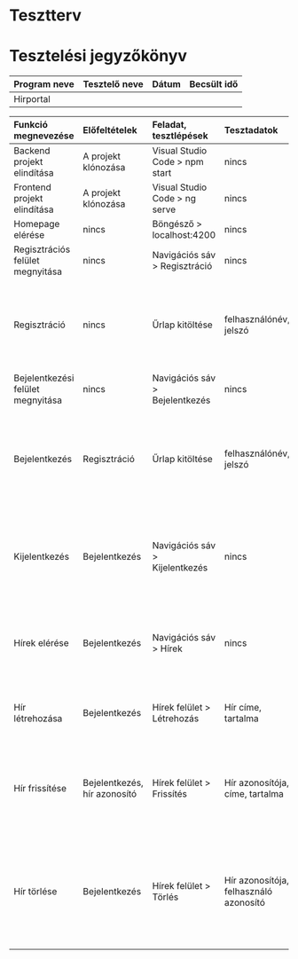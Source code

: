 # Tesztterv

# Tesztelési jegyzőkönyv

| Program neve | Tesztelő neve | Dátum | Becsült idő |
| :----------- | :------------ | :---- | :---------- |
| Hirportal    | | | | | | |


| Funkció megnevezése | Előfeltételek | Feladat, tesztlépések | Tesztadatok | Elvárt eredmény | Sikeres | Megjegyzés |
| :-------------------------------- | :-------------- | :-------------------------------- | :------------ | :-------------------------------- | :-------- | :-------------------------------- |
| Backend projekt elindítása         | A projekt klónozása | Visual Studio Code > npm start    | nincs         | A backend projekt elindul         | ✓ / X | |
| Frontend projekt elindítása        | A projekt klónozása | Visual Studio Code > ng serve     | nincs         | A frontend projekt elindul        | ✓ / X | |
| Homepage elérése                   | nincs | Böngésző > localhost:4200         | nincs         | Megjelenik a főoldal              | ✓ / X | |
| Regisztrációs felület megnyitása   | nincs | Navigációs sáv > Regisztráció     | nincs         | Megjelenik a regisztrációs felület| ✓ / X | |
| Regisztráció                       | nincs | Űrlap kitöltése                   | felhasználónév, jelszó | A regisztráció gombra kattintva létrejön a felhasználó, átirányítás megtörténik a hírek oldalára| ✓ / X | |
| Bejelentkezési felület megnyitása  | nincs | Navigációs sáv > Bejelentkezés    | nincs         | Megjelenik a bejelentkezési felület| ✓ / X |                                   |
| Bejelentkezés                      | Regisztráció | Űrlap kitöltése            | felhasználónév, jelszó | A bejelentkezés gombra kattintva végbe megy a bejelentkezés, és átirányítás megtörténik a hírek oldalára| ✓ / X | |                                   |
| Kijelentkezés                      | Bejelentkezés| Navigációs sáv > Kijelentkezés | nincs | A kijelentkezés gombra kattintva megszűnik a session, átirányítás megtörténik a főoldalra| ✓ / X | |
| Hírek elérése                      | Bejelentkezés | Navigációs sáv > Hírek    | nincs | A hírek gombra kattintva megjelenik a híreket tartalmazó felület| ✓ / X | |
| Hír létrehozása                    | Bejelentkezés | Hírek felület > Létrehozás | Hír címe, tartalma | A létrehozás gombra kattintva elmentésre kerül az új hír | ✓ / X | |
| Hír frissítése                     | Bejelentkezés, hír azonosító | Hírek felület > Frissítés | Hír azonosítója, címe, tartalma | A frissítés gombra kattintva frissítésre kerül a megadott azonosítóval rendelkező hír | ✓ / X | |
| Hír törlése                        | Bejelentkezés | Hírek felület > Törlés | Hír azonosítója, felhasználó azonosító | A létrehozás gombra kattintva törlésre kerül a hír, amennyiben az a bejelentkezett felhasználóhoz tartozik | ✓ / X | |
